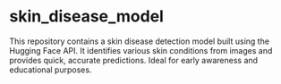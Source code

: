 # skin_disease_model
This repository contains a skin disease detection model built using the Hugging Face API. It identifies various skin conditions from images and provides quick, accurate predictions. Ideal for early awareness and educational purposes.
